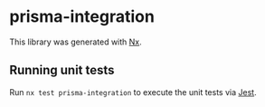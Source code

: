 # prisma-integration

This library was generated with [Nx](https://nx.dev).

## Running unit tests

Run `nx test prisma-integration` to execute the unit tests via [Jest](https://jestjs.io).
